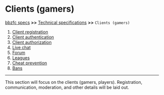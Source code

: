 # Clients (gamers)

[bbzfc specs](../bbzfc_specs.md) **>>** [Technical specifications](technical_specifications.md) **>>** `Clients (gamers)`

1. [Client registration](client_registration.md)
2. [Client authentication](client_authentication.md)
3. [Client authorization](client_authorization.md)
4. [Live chat](live_chat.md)
5. [Forum](forum.md)
6. [Leagues](leagues.md)
7. [Cheat prevention](cheat_prevention.md)
8. [Bans](bans.md)

---

This section will focus on the clients (gamers, players). Registration, communication, moderation, and other details
will be laid out.
